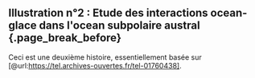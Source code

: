 ## Illustration n°2 : Etude des interactions ocean-glace dans l'ocean subpolaire austral {.page_break_before}

Ceci est une deuxième histoire, essentiellement basée sur  [@url:https://tel.archives-ouvertes.fr/tel-01760438]. 
